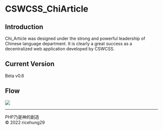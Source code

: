 # CSWCSS_ChiArticle

## Introduction 
  Chi_Article was designed under the strong and powerful leadership of Chinese language department. It is clearly a great success as a decentralized web application developed by CSWCSS.
  
## Current Version
  Beta v0.6

## Flow
<img src="https://cswcss-chi-article.github.io/CSWCSS_ChiArticle_Frontend/img/flow.png" >

---
PHP乃是神的創造
<br>
&copy; 2022 ricehung29
